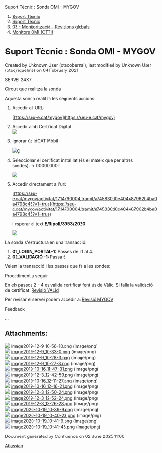 Suport Tècnic : Sonda OMI - MYGOV  

1.  [Suport Tècnic](index.md)
2.  [Suport Tècnic](13893782.md)
3.  [03 - Monitorització - Revisions globals](26313327.md)
4.  [Monitors OMI (CTTI)](26313608.md)

Suport Tècnic : Sonda OMI - MYGOV
=================================

Created by Unknown User (otecobernal), last modified by Unknown User (otecjriquelme) on 04 February 2021

SERVEI 24X7

  

Circuit que realitza la sonda

Aquesta sonda realitza les següents accions:

1.  Accedir a l'URL:
    
    [https://seu-e.cat/mygov](https://seu-e.cat/mygov)
    
2.  Accedir amb Certificat Digital  
    ![](attachments/41519443/41519455.png)  
      
    
3.  Ignorar ús idCAT Mòbil
    
    ![](attachments/41519443/41519456.png)Ç  
      
    
4.  Seleccionar el certificat instal·lat (és el mateix que per altres sondes). → 00000000T
    
    ![](attachments/41519443/41519457.png)  
      
    
5.  Accedir directament a l'url:
    
    [https://seu-e.cat/mygov/activitat/1714790004/tramit/a745830d0e404487962b4ba0a4798c45?v1=true](https://seu-e.cat/mygov/activitat/1714790004/tramit/a745830d0e404487962b4ba0a4798c45?v1=true)
    
    i esperar el text **E/Ripoll/3953/2020**
    
    **![](attachments/41519443/41519458.png)**

La sonda s'estructura en una transacció:

1.  **01\_LOGIN\_PORTAL-1:** Passes de l'1 al 4.
2.  **02\_VALIDACIÓ -1:** Passa 5.

Veiem la transacció i les passes que fa a les sondes:

  

Procediment a seguir

En els passos 2 - 4 es valida certificat fent ús de Vàlid. Si falla la validació de certificat: [Revisió VALid](36340625.md)

Per revisar el servei podem accedir a: [Revisió MYGOV](41519461.md)

  

Feedback

...

Attachments:
------------

![](images/icons/bullet_blue.gif) [image2019-12-9\_10-56-10.png](attachments/41519443/41519444.png) (image/png)  
![](images/icons/bullet_blue.gif) [image2019-12-9\_10-33-0.png](attachments/41519443/41519445.png) (image/png)  
![](images/icons/bullet_blue.gif) [image2019-12-9\_10-28-3.png](attachments/41519443/41519446.png) (image/png)  
![](images/icons/bullet_blue.gif) [image2019-12-9\_10-27-3.png](attachments/41519443/41519447.png) (image/png)  
![](images/icons/bullet_blue.gif) [image2019-10-16\_11-47-31.png](attachments/41519443/41519448.png) (image/png)  
![](images/icons/bullet_blue.gif) [image2019-12-3\_12-42-59.png](attachments/41519443/41519449.png) (image/png)  
![](images/icons/bullet_blue.gif) [image2019-10-16\_12-11-27.png](attachments/41519443/41519450.png) (image/png)  
![](images/icons/bullet_blue.gif) [image2019-10-16\_12-16-21.png](attachments/41519443/41519451.png) (image/png)  
![](images/icons/bullet_blue.gif) [image2019-12-3\_12-50-24.png](attachments/41519443/41519452.png) (image/png)  
![](images/icons/bullet_blue.gif) [image2019-12-3\_12-52-24.png](attachments/41519443/41519453.png) (image/png)  
![](images/icons/bullet_blue.gif) [image2019-12-3\_13-26-28.png](attachments/41519443/41519454.png) (image/png)  
![](images/icons/bullet_blue.gif) [image2020-10-19\_10-39-9.png](attachments/41519443/41519455.png) (image/png)  
![](images/icons/bullet_blue.gif) [image2020-10-19\_10-40-23.png](attachments/41519443/41519456.png) (image/png)  
![](images/icons/bullet_blue.gif) [image2020-10-19\_10-41-9.png](attachments/41519443/41519457.png) (image/png)  
![](images/icons/bullet_blue.gif) [image2020-10-19\_10-41-48.png](attachments/41519443/41519458.png) (image/png)  

Document generated by Confluence on 02 June 2025 11:06

[Atlassian](http://www.atlassian.com/)